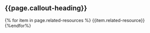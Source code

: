 <div class="callout__container">
    <div class="callout__header">
        <h2>{{page.callout-heading}}</h2>
    </div>
    <div class="callout__body">
            {% for item in page.related-resources %}
            <a>{{item.related-resource}}</a>
            {%endfor%}
    </div>
</div>